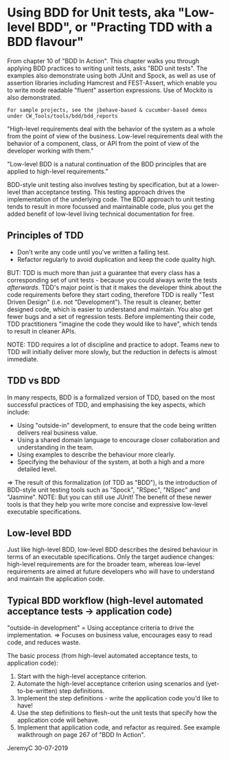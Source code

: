 # Using BDD for Unit tests, aka "Low-level BDD", or "Practing TDD with a BDD flavour"

From chapter 10 of "BDD In Action". This chapter walks you through applying
BDD practices to writing unit tests, asks "BDD unit tests". The examples also
demonstrate using both JUnit and Spock, as well as use of assertion libraries
including Hamcrest and FEST-Assert, which enable you to write mode readable
"fluent" assertion expressions. Use of Mockito is also demonstrated.

	For sample projects, see the jbehave-based & cucumber-based demos 
	under CW_Tools/tools/bdd/bdd_reports

"High-level requirements deal with the behavior of the system as a whole 
from the point of view of the business. Low-level requirements deal with 
the behavior of a component, class, or API from the point of view of the 
developer working with them."

"Low-level BDD is a natural continuation of the BDD principles that are
applied to high-level requirements."

BDD-style unit testing also involves testing by specification, but at a 
lower-level than acceptance testing. This testing approach drives the 
implementation of the underlying code. The BDD approach to unit testing 
tends to result in more focussed and maintainable code, plus you get the 
added benefit of low-level living technical documentation for free.

## Principles of TDD
- Don't write any code until you've written a failing test.
- Refactor regularly to avoid duplication and keep the code quality high.

BUT: TDD is much more than just a guarantee that every class has a 
corresponding set of unit tests - because you could always write the
tests *afterwards*. TDD's major point is that it makes the developer
think about the code requirements before they start coding, therefore
TDD is really "Test Driven Design" (i.e. not "Development"). The result
is cleaner, better designed code, which is easier to understand and
maintain. You also get fewer bugs and a set of regression tests.
Before implementing their code, TDD practitioners "imagine the code they
would like to have", which tends to result in cleaner APIs.

NOTE: TDD requires a lot of discipline and practice to adopt. Teams new
to TDD will initially deliver more slowly, but the reduction in defects 
is almost immediate. 

## TDD vs BDD
In many respects, BDD is a formalized version of TDD, based on the
most successful practices of TDD, and emphasising the key aspects,
which include:
- Using "outside-in" development, to ensure that the code being written delivers real business value.
- Using a shared domain language to encourage closer collaboration and understanding in the team.
- Using examples to describe the behaviour more clearly.
- Specifying the behaviour of the system, at both a high and a more detailed level.

=> The result of this formalization (of TDD as "BDD"), is the 
introduction of BDD-style unit testing tools such as "Spock", "RSpec", 
"NSpec" and "Jasmine". NOTE: But you can still use JUnit! The benefit of
these newer tools is that they help you write more concise and expressive
low-level executable specifications.

## Low-level BDD
Just like high-level BDD, low-level BDD describes the desired behaviour
in terms of an executable specifications. Only the target audience changes: 
high-level requirements are for the broader team, whereas low-level requirements
are aimed at future developers who will have to understand and maintain the 
application code.

## Typical BDD workflow (high-level automated acceptance tests -> application code)
"outside-in development"  =  Using acceptance criteria to drive the implementation.
=> Focuses on business value, encourages easy to read code, and reduces waste.

The basic process (from high-level automated acceptance tests, to application code):
1. Start with the high-level acceptance criterion.
2. Automate the high-level acceptance criterion using scenarios and (yet-to-be-written) step definitions.
3. Implement the step definitions - write the application code you'd like to have!
4. Use the step definitions to flesh-out the unit tests that specify how the application code will behave.
5. Implement that application code, and refactor as required.
See example walkthrough on page 267 of "BDD In Action".


JeremyC 30-07-2019
